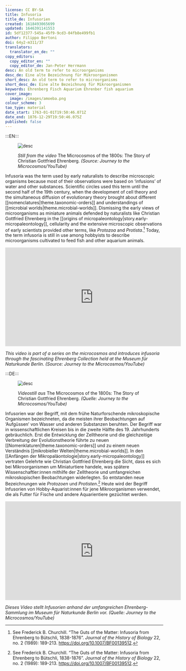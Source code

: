 ```yaml
---
license: CC BY-SA
title: Infusoria
title_de: Infusorien
created: 1618493065699
updated: 1646391141553
id: 5df12377-545a-45f9-9cd3-04fb8e499fb1
author: Filippo Bertoni
doi: 64y2-m311/37
translators:
  translator_en_de: ""
copy_editors:
  copy_editor_en: ""
  copy_editor_de: Jan-Peter Herrmann
desc: An old term to refer to microorganisms
desc_de: Eine alte Bezeichnung für Mikroorganismen
short_desc: An old term to refer to microorganisms
short_desc_de: Eine alte Bezeichnung für Mikroorganismen
keywords: Ehrenberg Fisch Aquarium Ehrenber fish aquarium
cover_image:
  image: /images/amoeba.png
colour_scheme: 3
tao_type: material
date_start: 1763-01-01T19:50:46.071Z
date_end: 1876-12-29T19:50:46.075Z
published: false
---
```


:::EN:::

<figure>

![desc](/images/filo/amoeba.png)

<figcaption>

_Still from the video_ The Microcosmos of the 1800s: The Story of Christian Gottfried Ehrenberg. _(Source: Journey to the Microcosmos/YouTube)_

</figcaption>

</figure>

Infusoria was the term used by early naturalists to describe microscopic organisms because most of their observations were based on ‘infusions’ of water and other substances. Scientific circles used this term until the second half of the 19th century, when the development of cell theory and the simultaneous diffusion of evolutionary theory brought about different [[nomenclatures|theme.taxonomic-orders]] and understandings of [[microbial worlds|theme.microbial-worlds]]. Dismissing the early views of microorganisms as miniature animals defended by naturalists like Christian Gottfried Ehrenberg in the [[origins of micropaleontology|story.early-micropaleontology]], cellularity and the extensive microscopic observations of early scientists provided other terms, like _Protozoa_ and _Protista_.[^1] Today, the term infusoria is still in use among hobbyists to describe microorganisms cultivated to feed fish and other aquarium animals.

<iframe width="560" height="315" src="https://www.youtube-nocookie.com/embed/PKMUJdn09OU?controls=0" title="YouTube video player" frameborder="0" allow="accelerometer; autoplay; clipboard-write; encrypted-media; gyroscope; picture-in-picture" allowfullscreen></iframe>

<figcaption>

_This video is part of a series on the microcosmos and introduces infusoria through the fascinating Ehrenberg Collection held at the Museum für Naturkunde Berlin. (Source: Journey to the Microcosmos/YouTube)_

</figcaption>

[^1]: See Frederick B. Churchill. “The Guts of the Matter: Infusoria from Ehrenberg to Bütschli, 1838-1876”. _Journal of the History of Biology_ 22, no. 2 (1989): 189-213. https://doi.org/10.1007/BF00139512. 


:::DE:::

<figure>

![desc](/images/filo/amoeba.png)

<figcaption>

_Videostill aus_ The Microcosmos of the 1800s: The Story of Christian Gottfried Ehrenberg. _(Quelle: Journey to the Microcosmos/YouTube)_

</figcaption>

</figure>

Infusorien war der Begriff, mit dem frühe Naturforschende mikroskopische Organismen bezeichneten, da die meisten ihrer Beobachtungen auf ‘Aufgüssen’ von Wasser und anderen Substanzen beruhten. Der Begriff war in wissenschaftlichen Kreisen bis in die zweite Hälfte des 19. Jahrhunderts gebräuchlich. Erst die Entwicklung der Zelltheorie und die gleichzeitige Verbreitung der Evolutionstheorie führte zu neuen [[Nomenklaturen|theme.taxonomic-orders]] und zu einem neuen Verständnis [[mikrobieller Welten|theme.microbial-worlds]]. In den [[Anfängen der Mikropaläontologie|story.early-micropaleontology]] vertraten Gelehrte wie Christian Gottfried Ehrenberg die Sicht, dass es sich bei Mikroorganismen um Miniaturtiere handele, was spätere Wissenschaftler:innen mithilfe der Zelltheorie und umfangreichen mikroskopischen Beobachtungen widerlegten. So entstanden neue Bezeichnungen wie _Protozoen_ und _Protisten_.[^1] Heute wird der Begriff Infusorien von Hobby-Aquarist:innen für jene Mikroorganismen verwendet, die als Futter für Fische und andere Aquarientiere gezüchtet werden.

<iframe width="560" height="315" src="https://www.youtube-nocookie.com/embed/PKMUJdn09OU?controls=0" title="YouTube video player" frameborder="0" allow="accelerometer; autoplay; clipboard-write; encrypted-media; gyroscope; picture-in-picture" allowfullscreen></iframe>

<figcaption>

_Dieses Video stellt Infusorien anhand der umfangreichen Ehrenberg-Sammlung im Museum für Naturkunde Berlin vor. (Quelle: Journey to the Microcosmos/YouTube)_

</figcaption>

[^1]: Siehe Frederick B. Churchill. “The Guts of the Matter: Infusoria from Ehrenberg to Bütschli, 1838-1876”. _Journal of the History of Biology_ 22, Nr. 2 (1989): 189-213. https://doi.org/10.1007/BF00139512.
